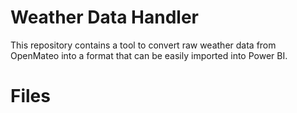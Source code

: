 # Weather Data Handler

This repository contains a tool to convert raw weather data from OpenMateo into a format that can be easily imported into Power BI.

# Files

## 